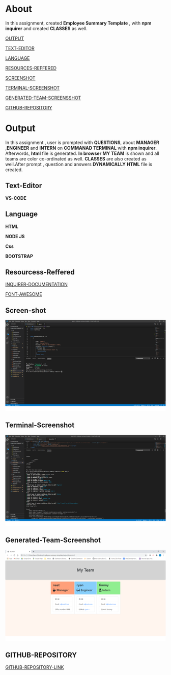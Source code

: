 # About
In this assignment, created **Employee Summary Template** ,
with **npm inquirer** and created **CLASSES**
as well.

[OUTPUT](#Output)

[TEXT-EDITOR](#Text-Editor)

[LANGUAGE](#Language)

[RESOURCES-REFFERED](#ResourcessReffered)

[SCREENSHOT](#Screen-shot)

[TERMINAL-SCREENSHOT](#Terminal-Screenshot)

[GENERATED-TEAM-SCREENSSHOT](#Generated-Team-Screenshot)

[GITHUB-REPOSITORY](#GITHUB-REPOSITORY)



# Output

In this assignment , user is prompted with **QUESTIONS**,
about **MANAGER** ,**ENGINEER** and **INTERN** on 
**COMMANAD TERMINAL** with **npm inquirer**. Afterwords,
**html** file is generated. **In browser** **MY TEAM** 
is shown  and all teams are color co-ordinated as well.
**CLASSES** are also created as well.After prompt , question 
and answers    **DYNAMICALLY** **HTML**  file is created.


## Text-Editor

**VS-CODE**

##  Language

**HTML**

**NODE JS**

**Css**

**BOOTSTRAP**

## **Resourcess-Reffered**

[INQUIRER-DOCUMENTATION](https://www.npmjs.com/package/inquirer)

[FONT-AWESOME](https://fontawesome.com/icons?d=gallery)

## **Screen-shot**

 ![Screen-shot-one](images/test.png)

 ## **Terminal-Screenshot**

![Screen-shot-two](images/2.png)

 ## **Generated-Team-Screenshot**

 ![Screen-shot-three](images/3.png)

 ## **GITHUB-REPOSITORY**
 [GITHUB-REPOSITORY-LINK](https://github.com/nehreetkaur/employee-summary-template)